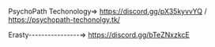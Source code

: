 PsychoPath Techonology=> https://discord.gg/pX35kyvvYQ / https://psychopath-techonolgy.tk/

Erasty----------------=> https://discord.gg/bTeZNxzkcE
